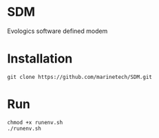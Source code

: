 # SDM
Evologics software defined modem

# Installation
```
git clone https://github.com/marinetech/SDM.git
```

# Run
```
chmod +x runenv.sh
./runenv.sh
```
